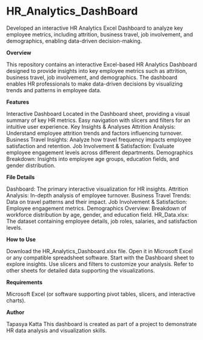 # HR_Analytics_DashBoard
Developed an interactive HR Analytics Excel Dashboard to analyze key employee metrics, including attrition, business travel, job involvement, and demographics, enabling data-driven decision-making.
 
**Overview**

This repository contains an interactive Excel-based HR Analytics Dashboard designed to provide insights into key employee metrics such as attrition, business travel, job involvement, and demographics. The dashboard enables HR professionals to make data-driven decisions by visualizing trends and patterns in employee data.

**Features**

Interactive Dashboard
Located in the Dashboard sheet, providing a visual summary of key HR metrics.
Easy navigation with slicers and filters for an intuitive user experience.
Key Insights & Analyses
Attrition Analysis: Understand employee attrition trends and factors influencing turnover.
Business Travel Insights: Analyze how travel frequency impacts employee satisfaction and retention.
Job Involvement & Satisfaction: Evaluate employee engagement levels across different departments.
Demographics Breakdown: Insights into employee age groups, education fields, and gender distribution.

**File Details**

Dashboard: The primary interactive visualization for HR insights.
Attrition Analysis: In-depth analysis of employee turnover.
Business Travel Trends: Data on travel patterns and their impact.
Job Involvement & Satisfaction: Employee engagement metrics.
Demographics Overview: Breakdown of workforce distribution by age, gender, and education field.
HR_Data.xlsx: The dataset containing employee details, job roles, salaries, and satisfaction levels.

**How to Use**

Download the HR_Analytics_Dashboard.xlsx file.
Open it in Microsoft Excel or any compatible spreadsheet software.
Start with the Dashboard sheet to explore insights.
Use slicers and filters to customize your analysis.
Refer to other sheets for detailed data supporting the visualizations.

**Requirements**

Microsoft Excel (or software supporting pivot tables, slicers, and interactive charts).

**Author**

Tapasya Katta
This dashboard is created as part of a project to demonstrate HR data analysis and visualization skills.


